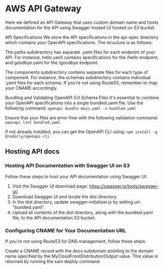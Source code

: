 # AWS API Gateway

Here we defined an API Gateway that uses custom domain name and hosts documentation for the API using Swagger hosted UI hosted on S3 bucket.

API Specifications
We store the API specifications in the api-spec directory which contains your OpenAPI specifications. The structure is as follows:

The paths subdirectory has separate .yaml files for each endpoint of your API. For instance, hello.yaml contains specifications for the /hello endpoint, and goodbye.yaml for the /goodbye endpoint.

The components subdirectory contains separate files for each type of component. For instance, the schemas subdirectory contains individual .yaml files for each schema.
If you're not using Route53, remember to map your CNAME accordingly.

Bundling and Validating OpenAPI 3.0 Schema Files
It's essential to combine your OpenAPI specifications into a single bundled.yaml file. Use the following command:
`openapi bundle main.yaml -o bundled.yaml`

Ensure that your files are error-free with the following validation command:
`openapi lint bundled.yaml`

If not already installed, you can get the OpenAPI CLI using:
`npm install -g @redocly/openapi-cli`

## Hosting API docs

### Hosting API Documentation with Swagger UI on S3

Follow these steps to host your API documentation using Swagger UI:

1. Visit the Swagger UI download page: https://swagger.io/tools/swagger-ui/.
2. Download Swagger UI and locate the dist directory.
3. In the dist directory, update swagger-initializer.js by setting url: "bundled.yaml".
4. Upload all contents of the dist directory, along with the bundled.yaml file, to the API documentation S3 bucket.

### Configuring CNAME for Your Documentation URL

If you're not using Route53 for DNS management, follow these steps:

Create a CNAME record with the docs subdomain pointing to the domain name specified by the MyCloudFrontDistributionOutput value. This value is returned by running the sam deploy command.
